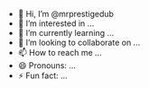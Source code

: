 - 👋 Hi, I’m @mrprestigedub
- 👀 I’m interested in ...
- 🌱 I’m currently learning ...
- 💞️ I’m looking to collaborate on ...
- 📫 How to reach me ...
- 😄 Pronouns: ...
- ⚡ Fun fact: ...

<!---
mrprestigedub/mrprestigedub is a ✨ special ✨ repository because its `README.md` (this file) appears on your GitHub profile.
You can click the Preview link to take a look at your changes.
--->
